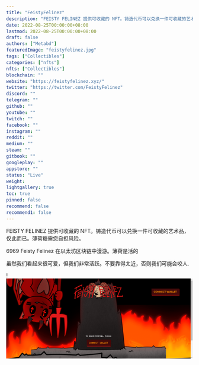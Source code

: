 ```yaml
---
title: "FeistyFelinez"
description: "FEISTY FELINEZ 提供可收藏的 NFT。铸造代币可以兑换一件可收藏的艺术品，仅此而已。薄荷糖需您自担风险。"
date: 2022-08-25T00:00:00+08:00
lastmod: 2022-08-25T00:00:00+08:00
draft: false
authors: ["Metabd"]
featuredImage: "feistyfelinez.jpg"
tags: ["Collectibles"]
categories: ["nfts"]
nfts: ["Collectibles"]
blockchain: ""
website: "https://feistyfelinez.xyz/"
twitter: "https://twitter.com/FeistyFelinez"
discord: ""
telegram: ""
github: ""
youtube: ""
twitch: ""
facebook: ""
instagram: ""
reddit: ""
medium: ""
steam: ""
gitbook: ""
googleplay: ""
appstore: ""
status: "Live"
weight: 
lightgallery: true
toc: true
pinned: false
recommend: false
recommend1: false
---
```

FEISTY FELINEZ 提供可收藏的 NFT。铸造代币可以兑换一件可收藏的艺术品，仅此而已。薄荷糖需您自担风险。

6969 Feisty Felinez 在以太坊区块链中漫游。薄荷是活的

虽然我们看起来很可爱，但我们非常活跃。不要靠得太近，否则我们可能会咬人.

!![nft](12312321323_new.png)